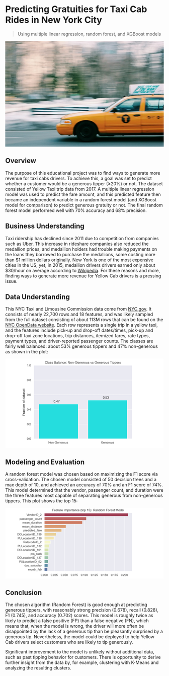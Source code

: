 # Predicting Gratuities for Taxi Cab Rides in New York City
> Using multiple linear regression, random forest, and XGBoost models

![Photo of taxi by Fernanda Caetano on Unsplash](images/taxi_photo.jpg)

## Overview
The purpose of this educational project was to find ways to generate more revenue for taxi cabs drivers. To achieve this, a goal was set to predict whether a customer would be a generous tipper (≥20%) or not. The dataset consisted of Yellow Taxi trip data from 2017. A multiple linear regression model was used to predict the fare amount, and this predicted feature then became an independent variable in a random forest model (and XGBoost model for comparison) to predict generous gratuity or not. The final random forest model performed well with 70% accuracy and 68% precision.

## Business Understanding
Taxi ridership has declined since 2011 due to competition from companies such as Uber. This increase in rideshare companies also reduced the medallion prices, and medallion holders had trouble making payments on the loans they borrowed to purchase the medallions, some costing more than $\$1$ million dollars originally. New York is one of the most expensive cities in the US, yet, in 2015, medallion drivers drivers earned only about $30/hour on average according to [Wikipedia](https://en.wikipedia.org/wiki/Taxis_of_New_York_City). For these reasons and more, finding ways to generate more revenue for Yellow Cab drivers is a pressing issue. 

## Data Understanding
This NYC Taxi and Limousine Commission data come from [NYC.gov](https://www.nyc.gov/site/tlc/about/tlc-trip-record-data.page). It consists of nearly 22,700 rows and 18 features, and was likely sampled from the full dataset consisting of about 113M rows that can be found on the [NYC OpenData website](https://data.cityofnewyork.us/Transportation/2017-Yellow-Taxi-Trip-Data/biws-g3hs/about_data). Each row represents a single trip in a yellow taxi, and the features include pick-up and drop-off dates/times, pick-up and drop-off taxi zone locations, trip distances, itemized fares, rate types, payment types, and driver-reported passenger counts. The classes are fairly well balanced: about 53% generous tippers and 47% non-generous as shown in the plot:

![Class Balance plot](images/class_balance.png)

## Modeling and Evaluation
A random forest model was chosen based on maximizing the F1 score via cross-validation. The chosen model consisted of 50 decision trees and a max depth of 10, and achieved an accuracy of 70% and an F1 score of 74%. This model determined that the vendor, passenger count, and duration were the three features most capable of separating generous from non-generous tippers. This plot shows the top 15:

![Feature Importance Plot](images/feature_importance.png)

## Conclusion
The chosen algorithm (Random Forest) is good enough at predicting generous tippers, with reasonably strong precision (0.678), recall (0.828), F1 (0.745), and accuracy (0.702) scores. This model is roughly twice as likely to predict a false positive (FP) than a false negative (FN), which means that, when the model is wrong, the driver will more often be disappointed by the lack of a generous tip than be pleasantly surprised by a generous tip. Nevertheless, the model could be deployed to help Yellow Cab drivers select customers who are likely to tip generously.

Significant improvement to the model is unlikely without additional data, such as past tipping behavior for customers. There is opportunity to derive further insight from the data by, for example, clustering with K-Means and analyzing the resulting clusters.
